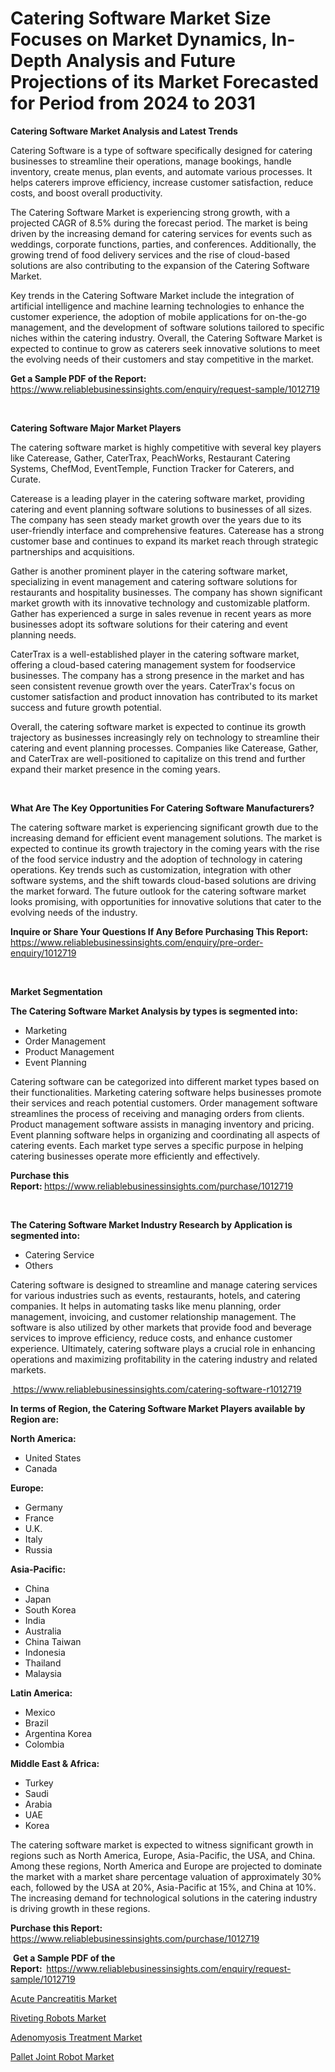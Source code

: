 <p><h1>Catering Software Market Size Focuses on Market Dynamics, In-Depth Analysis and Future Projections of its Market Forecasted for Period from 2024 to 2031</h1></p><p><strong>Catering Software Market Analysis and Latest Trends</strong></p>
<p><p>Catering Software is a type of software specifically designed for catering businesses to streamline their operations, manage bookings, handle inventory, create menus, plan events, and automate various processes. It helps caterers improve efficiency, increase customer satisfaction, reduce costs, and boost overall productivity.</p><p>The Catering Software Market is experiencing strong growth, with a projected CAGR of 8.5% during the forecast period. The market is being driven by the increasing demand for catering services for events such as weddings, corporate functions, parties, and conferences. Additionally, the growing trend of food delivery services and the rise of cloud-based solutions are also contributing to the expansion of the Catering Software Market.</p><p>Key trends in the Catering Software Market include the integration of artificial intelligence and machine learning technologies to enhance the customer experience, the adoption of mobile applications for on-the-go management, and the development of software solutions tailored to specific niches within the catering industry. Overall, the Catering Software Market is expected to continue to grow as caterers seek innovative solutions to meet the evolving needs of their customers and stay competitive in the market.</p></p>
<p><strong>Get a Sample PDF of the Report:&nbsp;</strong> <a href="https://www.reliablebusinessinsights.com/enquiry/request-sample/1012719">https://www.reliablebusinessinsights.com/enquiry/request-sample/1012719</a></p>
<p>&nbsp;</p>
<p><strong>Catering Software Major Market Players</strong></p>
<p><p>The catering software market is highly competitive with several key players like Caterease, Gather, CaterTrax, PeachWorks, Restaurant Catering Systems, ChefMod, EventTemple, Function Tracker for Caterers, and Curate. </p><p>Caterease is a leading player in the catering software market, providing catering and event planning software solutions to businesses of all sizes. The company has seen steady market growth over the years due to its user-friendly interface and comprehensive features. Caterease has a strong customer base and continues to expand its market reach through strategic partnerships and acquisitions.</p><p>Gather is another prominent player in the catering software market, specializing in event management and catering software solutions for restaurants and hospitality businesses. The company has shown significant market growth with its innovative technology and customizable platform. Gather has experienced a surge in sales revenue in recent years as more businesses adopt its software solutions for their catering and event planning needs.</p><p>CaterTrax is a well-established player in the catering software market, offering a cloud-based catering management system for foodservice businesses. The company has a strong presence in the market and has seen consistent revenue growth over the years. CaterTrax's focus on customer satisfaction and product innovation has contributed to its market success and future growth potential.</p><p>Overall, the catering software market is expected to continue its growth trajectory as businesses increasingly rely on technology to streamline their catering and event planning processes. Companies like Caterease, Gather, and CaterTrax are well-positioned to capitalize on this trend and further expand their market presence in the coming years.</p></p>
<p>&nbsp;</p>
<p><strong>What Are The Key Opportunities For Catering Software Manufacturers?</strong></p>
<p><p>The catering software market is experiencing significant growth due to the increasing demand for efficient event management solutions. The market is expected to continue its growth trajectory in the coming years with the rise of the food service industry and the adoption of technology in catering operations. Key trends such as customization, integration with other software systems, and the shift towards cloud-based solutions are driving the market forward. The future outlook for the catering software market looks promising, with opportunities for innovative solutions that cater to the evolving needs of the industry.</p></p>
<p><strong>Inquire or Share Your Questions If Any Before Purchasing This Report:</strong> <a href="https://www.reliablebusinessinsights.com/enquiry/pre-order-enquiry/1012719">https://www.reliablebusinessinsights.com/enquiry/pre-order-enquiry/1012719</a></p>
<p>&nbsp;</p>
<p><strong>Market Segmentation</strong></p>
<p><strong>The Catering Software Market Analysis by types is segmented into:</strong></p>
<p><ul><li>Marketing</li><li>Order Management</li><li>Product Management</li><li>Event Planning</li></ul></p>
<p><p>Catering software can be categorized into different market types based on their functionalities. Marketing catering software helps businesses promote their services and reach potential customers. Order management software streamlines the process of receiving and managing orders from clients. Product management software assists in managing inventory and pricing. Event planning software helps in organizing and coordinating all aspects of catering events. Each market type serves a specific purpose in helping catering businesses operate more efficiently and effectively.</p></p>
<p><strong>Purchase this Report:&nbsp;</strong><a href="https://www.reliablebusinessinsights.com/purchase/1012719">https://www.reliablebusinessinsights.com/purchase/1012719</a></p>
<p>&nbsp;</p>
<p><strong>The Catering Software Market Industry Research by Application is segmented into:</strong></p>
<p><ul><li>Catering Service</li><li>Others</li></ul></p>
<p><p>Catering software is designed to streamline and manage catering services for various industries such as events, restaurants, hotels, and catering companies. It helps in automating tasks like menu planning, order management, invoicing, and customer relationship management. The software is also utilized by other markets that provide food and beverage services to improve efficiency, reduce costs, and enhance customer experience. Ultimately, catering software plays a crucial role in enhancing operations and maximizing profitability in the catering industry and related markets.</p></p>
<p><a href="https://www.reliablebusinessinsights.com/catering-software-r1012719">&nbsp;https://www.reliablebusinessinsights.com/catering-software-r1012719</a></p>
<p><strong>In terms of Region, the Catering Software Market Players available by Region are:</strong></p>
<p>
    <p> <strong> North America: </strong>
        <ul>
            <li>United States</li>
            <li>Canada</li>
        </ul>
        </p> 
    <p> <strong> Europe: </strong>
        <ul>
            <li>Germany</li>
            <li>France</li>
            <li>U.K.</li>
            <li>Italy</li>
            <li>Russia</li>
        </ul>
        </p> 
    <p> <strong> Asia-Pacific: </strong>
        <ul>
            <li>China</li>
            <li>Japan</li>
            <li>South Korea</li>
            <li>India</li>
            <li>Australia</li>
            <li>China Taiwan</li>
            <li>Indonesia</li>
            <li>Thailand</li>
            <li>Malaysia</li>
        </ul>
        </p> 
    <p> <strong> Latin America: </strong>
        <ul>
            <li>Mexico</li>
            <li>Brazil</li>
            <li>Argentina Korea</li>
            <li>Colombia</li>
        </ul>
        </p> 
    <p> <strong> Middle East & Africa: </strong>
        <ul>
            <li>Turkey</li>
            <li>Saudi</li>
            <li>Arabia</li>
            <li>UAE</li>
            <li>Korea</li>
        </ul>
    </p>
    </p>
<p><p>The catering software market is expected to witness significant growth in regions such as North America, Europe, Asia-Pacific, the USA, and China. Among these regions, North America and Europe are projected to dominate the market with a market share percentage valuation of approximately 30% each, followed by the USA at 20%, Asia-Pacific at 15%, and China at 10%. The increasing demand for technological solutions in the catering industry is driving growth in these regions.</p></p>
<p><strong>Purchase this Report: </strong><a href="https://www.reliablebusinessinsights.com/purchase/1012719">https://www.reliablebusinessinsights.com/purchase/1012719</a></p>
<p>&nbsp;<strong>Get a Sample PDF of the Report:&nbsp;&nbsp;</strong><a href="https://www.reliablebusinessinsights.com/enquiry/request-sample/1012719">https://www.reliablebusinessinsights.com/enquiry/request-sample/1012719</a></p>
<p><strong></strong></p>
<p><p><a href="https://github.com/rionkhanvai01/Market-Research-Report-List-1/blob/main/acute-pancreatitis-market.md">Acute Pancreatitis Market</a></p><p><a href="https://www.linkedin.com/pulse/riveting-robots-market-size-segmentation-trends-growth-analysis-3ilvf?trackingId=FQrZsy4dnC1ZvIx3cCjR3w%3D%3D">Riveting Robots Market</a></p><p><a href="https://github.com/nandosuryapratama/Market-Research-Report-List-1/blob/main/adenomyosis-treatment-market.md">Adenomyosis Treatment Market</a></p><p><a href="https://www.linkedin.com/pulse/pallet-joint-robot-market-outlook-forecast-from-2024-2031-bpjtf?trackingId=GyAZp6AnbxVPdmli0EpNZA%3D%3D">Pallet Joint Robot Market</a></p></p>